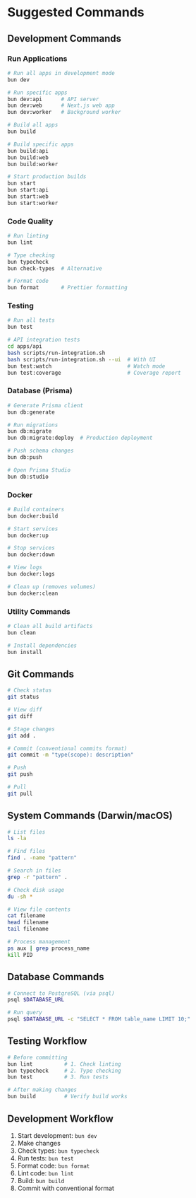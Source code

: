 # Suggested Commands

## Development Commands

### Run Applications

```bash
# Run all apps in development mode
bun dev

# Run specific apps
bun dev:api      # API server
bun dev:web      # Next.js web app
bun dev:worker   # Background worker

# Build all apps
bun build

# Build specific apps
bun build:api
bun build:web
bun build:worker

# Start production builds
bun start
bun start:api
bun start:web
bun start:worker
```

### Code Quality

```bash
# Run linting
bun lint

# Type checking
bun typecheck
bun check-types  # Alternative

# Format code
bun format       # Prettier formatting
```

### Testing

```bash
# Run all tests
bun test

# API integration tests
cd apps/api
bash scripts/run-integration.sh
bash scripts/run-integration.sh --ui  # With UI
bun test:watch                        # Watch mode
bun test:coverage                     # Coverage report
```

### Database (Prisma)

```bash
# Generate Prisma client
bun db:generate

# Run migrations
bun db:migrate
bun db:migrate:deploy  # Production deployment

# Push schema changes
bun db:push

# Open Prisma Studio
bun db:studio
```

### Docker

```bash
# Build containers
bun docker:build

# Start services
bun docker:up

# Stop services
bun docker:down

# View logs
bun docker:logs

# Clean up (removes volumes)
bun docker:clean
```

### Utility Commands

```bash
# Clean all build artifacts
bun clean

# Install dependencies
bun install
```

## Git Commands

```bash
# Check status
git status

# View diff
git diff

# Stage changes
git add .

# Commit (conventional commits format)
git commit -m "type(scope): description"

# Push
git push

# Pull
git pull
```

## System Commands (Darwin/macOS)

```bash
# List files
ls -la

# Find files
find . -name "pattern"

# Search in files
grep -r "pattern" .

# Check disk usage
du -sh *

# View file contents
cat filename
head filename
tail filename

# Process management
ps aux | grep process_name
kill PID
```

## Database Commands

```bash
# Connect to PostgreSQL (via psql)
psql $DATABASE_URL

# Run query
psql $DATABASE_URL -c "SELECT * FROM table_name LIMIT 10;"
```

## Testing Workflow

```bash
# Before committing
bun lint          # 1. Check linting
bun typecheck     # 2. Type checking
bun test          # 3. Run tests

# After making changes
bun build         # Verify build works
```

## Development Workflow

1. Start development: `bun dev`
2. Make changes
3. Check types: `bun typecheck`
4. Run tests: `bun test`
5. Format code: `bun format`
6. Lint code: `bun lint`
7. Build: `bun build`
8. Commit with conventional format
